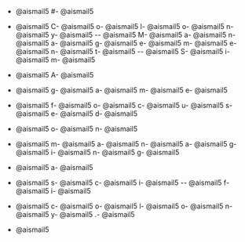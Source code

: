 - @aismail5
#- @aismail5
 - @aismail5
C- @aismail5
o- @aismail5
l- @aismail5
o- @aismail5
n- @aismail5
y- @aismail5
-- @aismail5
M- @aismail5
a- @aismail5
n- @aismail5
a- @aismail5
g- @aismail5
e- @aismail5
m- @aismail5
e- @aismail5
n- @aismail5
t- @aismail5
-- @aismail5
S- @aismail5
i- @aismail5
m- @aismail5

- @aismail5
A- @aismail5
 - @aismail5
g- @aismail5
a- @aismail5
m- @aismail5
e- @aismail5
 - @aismail5
f- @aismail5
o- @aismail5
c- @aismail5
u- @aismail5
s- @aismail5
e- @aismail5
d- @aismail5
 - @aismail5
o- @aismail5
n- @aismail5
 - @aismail5
m- @aismail5
a- @aismail5
n- @aismail5
a- @aismail5
g- @aismail5
i- @aismail5
n- @aismail5
g- @aismail5
 - @aismail5
a- @aismail5
 - @aismail5
s- @aismail5
c- @aismail5
i- @aismail5
-- @aismail5
f- @aismail5
i- @aismail5
 - @aismail5
c- @aismail5
o- @aismail5
l- @aismail5
o- @aismail5
n- @aismail5
y- @aismail5
.- @aismail5

- @aismail5
